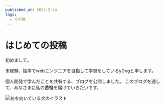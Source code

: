 ```yaml
---
published_at: 2024-2-24
tags:
  - その他
---
```

# はじめての投稿

初めまして。

未経験、独学でwebエンジニアを目指して学習をしているyDogと申します。

個人開発で学んだことを共有する、ブログを公開しました。
このブログを通して、みなさまに私の**苦悩**を届けていきたいです。

![左を向いている犬のイラスト](https://assets.ydog.jp/blog/assets/初めてのブログを公開しました/yDog.webp "yDog")
